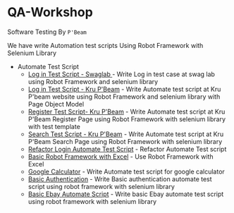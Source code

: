 # QA-Workshop
Software Testing By `P'Beam`

We have write Automation test scripts Using Robot Framework with Selenium Library

- Automate Test Script
    - [Log in Test Script - Swaglab ](https://github.com/rajatisace/QA-Automate/blob/main/Swaglab.robot) - Write Log in test case at swag lab using Robot Framework and selenium library
    - [Log in Test Script - Kru P'Beam](https://github.com/rajatisace/QA-Automate/tree/main/Login%20POM) - Write Automate test script at Kru P'beam website using Robot Framework and selenium library with Page Object Model
    - [Register Test Script- Kru P'Beam](https://github.com/rajatisace/QA-Automate/tree/main/Register%20POM) - Write Automate test script at Kru P'Beam Register Page using Robot Framework with selenium library with test template
    - [Search Test Script - Kru P'Beam](https://github.com/rajatisace/QA-Automate/tree/main/Search%20POM) - Write Automate test script at Kru P'Beam Search Page using Robot Framework with selenium library
    - [Refactor Login Automate Test Script](https://github.com/rajatisace/QA-Automate/tree/main/LoginPage%20TestTemplate) - Refactor Automate Test script
    - [Basic Robot Framework with Excel](https://github.com/rajatisace/QA-Automate/tree/main/Basic%20Robot%20with%20Excel) - Use Robot Framework with Excel
    - [Google Calculator](https://github.com/rajatisace/QA-Automate/blob/main/GoogleCalculator.robot) - Write Automate test script for google calculator
    - [Basic Authentication](https://github.com/rajatisace/QA-Automate/blob/main/Authen.robot) - Write Basic authentication automate test script using robot framework with selenium library
    - [Basic Ebay Automate Script](https://github.com/rajatisace/QA-Automate/tree/main/Ebay) - Write basic Ebay automate test script using robot framework with selenium library 
